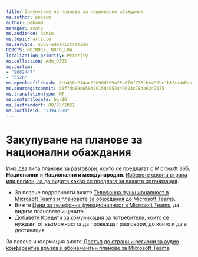 ```yaml
---
title: Закупуване на планове за национални обаждания
ms.author: pebaum
author: pebaum
manager: scotv
ms.audience: Admin
ms.topic: article
ms.service: o365-administration
ROBOTS: NOINDEX, NOFOLLOW
localization_priority: Priority
ms.collection: Adm_O365
ms.custom:
- "9002447"
- "5526"
ms.openlocfilehash: 8cb430a214ac22890d509a25a0f0f735cbe492be1b56ec4d3ddfbb3f15ff476d
ms.sourcegitcommit: b5f7da89a650d2915dc652449623c78be6247175
ms.translationtype: MT
ms.contentlocale: bg-BG
ms.lasthandoff: 08/05/2021
ms.locfileid: "53943580"
---
```

# <a name="purchase-domestic-calling-plans"></a>Закупуване на планове за национални обаждания

Има два типа планове за разговори, които се предлагат с Microsoft 365, **Национални** и **Национални и международни**. [Изберете своята страна или регион, за да видите какво се предлага за вашата организация](https://docs.microsoft.com/MicrosoftTeams/country-and-region-availability-for-audio-conferencing-and-calling-plans/country-and-region-availability-for-audio-conferencing-and-calling-plans#select-your-country-or-region-to-see-whats-available-for-your-organization).

- За повече подробности вижте [Телефонна функционалност в Microsoft Teams и плановете за обаждания до Microsoft Teams](https://docs.microsoft.com/MicrosoftTeams/calling-plan-landing-page).
- Вижте [Цени за телефонна функционалност в Microsoft Teams,](https://www.microsoft.com/microsoft-365/microsoft-teams/voice-calling#Requirements) да видите плановете и цените.
- Добавете [Кредити за комуникация](https://docs.microsoft.com/MicrosoftTeams/country-and-region-availability-for-audio-conferencing-and-calling-plans/country-and-region-availability-for-audio-conferencing-and-calling-plans#communications-credits) за потребители, които се нуждаят от възможността да провеждат разговори, до която и да е дестинация.

За повече информация вижте [Достъп до страни и региони за аудио конферентна връзка и абонаментни планове за Microsoft Teams](https://docs.microsoft.com/MicrosoftTeams/country-and-region-availability-for-audio-conferencing-and-calling-plans/country-and-region-availability-for-audio-conferencing-and-calling-plans). 
